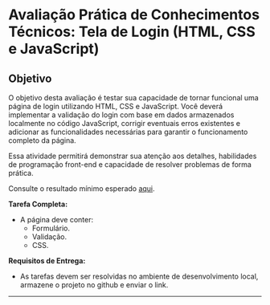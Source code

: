 # Avaliação Prática de Conhecimentos Técnicos: Tela de Login (HTML, CSS e JavaScript)

## Objetivo

O objetivo desta avaliação é testar sua capacidade de tornar funcional uma página de login utilizando HTML, CSS e JavaScript. Você deverá implementar a validação do login com base em dados armazenados localmente no código JavaScript, corrigir eventuais erros existentes e adicionar as funcionalidades necessárias para garantir o funcionamento completo da página.

Essa atividade permitirá demonstrar sua atenção aos detalhes, habilidades de programação front-end e capacidade de resolver problemas de forma prática.

Consulte o resultado mínimo esperado [aqui](/exemplo.mp4).

**Tarefa Completa:**

- A página deve conter:
    - Formulário.
    - Validação.
    - CSS.

**Requisitos de Entrega:**

- As tarefas devem ser resolvidas no ambiente de desenvolvimento local, armazene o projeto no github e enviar o link.

---